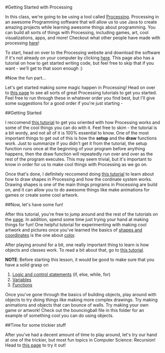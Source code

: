 #Getting Started with Processing

In this class, we're going to be using a tool called [Processing](https://processing.org/). Processing in an awesome Programming software that will allow us to use Java to create amazing projects while learning awesome things about programming. You can build all sorts of things with Processing, including games, art, cool visualizations, apps, and more! Checkout what other people have made with processing [here](http://www.openprocessing.org/)!


To start, head on over to the Processing website and download the software if it's not already on your computer by clicking [here](https://processing.org/tutorials/gettingstarted/). This page also has a tutorial on how to get started writing code, but feel free to skip that if you want - we'll get to that soon enough :)

#Now the fun part...


Let's get started making some magic happen in Processing! Head on over to [this page](https://processing.org/tutorials/) to see all sorts of great Processing tutorials to get you started. Feel free to run through these in whatever order you find best, but I'll give some suggestions for a good order if you're just starting - 

##Getting Started


I reccomend [this tutorial](https://processing.org/tutorials/overview/) to get you oriented with how Processing works and some of the cool things you can do with it. Feel free to skim - the tutorial is a bit wordy, and not all of it is 100% essential to know. One of the most important things to get out of this is how the **setup** and the **draw** functions work. Just to summarize if you didn't get it from the tutorial, the setup function runs once at the beginning of your program before anything happens, then the draw function will repeatedly run over and over as the rest of the program executes. This may seem trivial, but it's important to know in order for us to make cool things with Processing as we go on.

Once that's done, I definitely reccomend doing [this tutorial](https://processing.org/tutorials/drawing/) to learn about how to draw shapes in Processing and how the cordinate system works. Drawing shapes is one of the main things programs in Processing are build on, and it can allow you to do awesome things like make animations for games or create some cool artwork.

##Now, let's have some fun!

After this tutorial, you're free to jump around and the rest of the tutorials on the [page](https://processing.org/tutorials/). In addition, spend some time just trying your hand at making things for fun! One helpful tutorial for experimenting with making cool artwork and pictures once you've learned the basics of [shapes and coordinates](https://processing.org/tutorials/drawing/) is the one about [color](https://processing.org/tutorials/color/).

After playing around for a bit, one really important thing to learn is how objects and classes work. To read a bit about that, go to [this tutorial](https://processing.org/tutorials/objects/).

**NOTE**: Before starting this lesson, it would be good to make sure that you have a solid grasp on

1. [Logic and control statements](https://github.com/StreetCodeAcademy/programming-fundamentals/tree/master/karel-controlflow) (if, else, while, for)
2. [Variables](https://github.com/StreetCodeAcademy/programming-fundamentals/tree/master/processing-variables)
3. [Functions](https://github.com/StreetCodeAcademy/programming-fundamentals/blob/master/processing-getting-started/Processing-Functions.pdf) 

Once you've gone through the basics of building objects, play around with objects to try doing things like making more complex drawings. Try making animations and objects that can bounce of walls. Try making your own game or artwork! Check out the bouncingball file in this folder for an example of something cool you can do using objects.

##Time for some trickier stuff

After you've had a decent amount of time to play around, let's try our hand at one of the trickier, but most fun topics in Computer Science: Recursion! Head to [this page](http://natureofcode.com/book/chapter-8-fractals/) to try it out!
